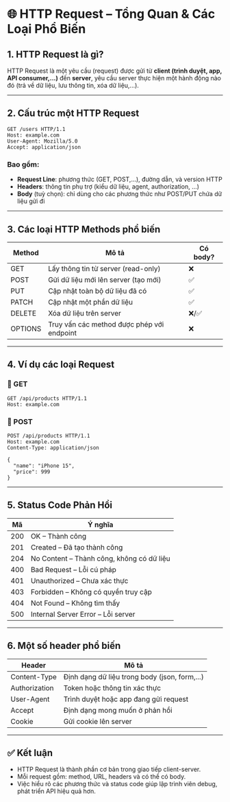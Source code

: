 
# 🌐 HTTP Request – Tổng Quan & Các Loại Phổ Biến

## 1. HTTP Request là gì?

HTTP Request là một yêu cầu (request) được gửi từ **client (trình duyệt, app, API consumer,...)** đến **server**, yêu cầu server thực hiện một hành động nào đó (trả về dữ liệu, lưu thông tin, xóa dữ liệu,...).

---

## 2. Cấu trúc một HTTP Request

```http
GET /users HTTP/1.1
Host: example.com
User-Agent: Mozilla/5.0
Accept: application/json
```

### Bao gồm:
- **Request Line**: phương thức (GET, POST,...), đường dẫn, và version HTTP
- **Headers**: thông tin phụ trợ (kiểu dữ liệu, agent, authorization, ...)
- **Body** (tuỳ chọn): chỉ dùng cho các phương thức như POST/PUT chứa dữ liệu gửi đi

---

## 3. Các loại HTTP Methods phổ biến

| Method | Mô tả                                                       | Có body? |
|--------|--------------------------------------------------------------|----------|
| GET    | Lấy thông tin từ server (read-only)                          | ❌       |
| POST   | Gửi dữ liệu mới lên server (tạo mới)                         | ✅       |
| PUT    | Cập nhật toàn bộ dữ liệu đã có                               | ✅       |
| PATCH  | Cập nhật một phần dữ liệu                                     | ✅       |
| DELETE | Xóa dữ liệu trên server                                       | ❌/✅    |
| OPTIONS| Truy vấn các method được phép với endpoint                   | ❌       |

---

## 4. Ví dụ các loại Request

### 🔹 GET

```http
GET /api/products HTTP/1.1
Host: example.com
```

### 🔹 POST

```http
POST /api/products HTTP/1.1
Host: example.com
Content-Type: application/json

{
  "name": "iPhone 15",
  "price": 999
}
```

---

## 5. Status Code Phản Hồi

| Mã   | Ý nghĩa                                 |
|------|------------------------------------------|
| 200  | OK – Thành công                          |
| 201  | Created – Đã tạo thành công              |
| 204  | No Content – Thành công, không có dữ liệu|
| 400  | Bad Request – Lỗi cú pháp                |
| 401  | Unauthorized – Chưa xác thực             |
| 403  | Forbidden – Không có quyền truy cập      |
| 404  | Not Found – Không tìm thấy               |
| 500  | Internal Server Error – Lỗi server       |

---

## 6. Một số header phổ biến

| Header            | Mô tả                                       |
|-------------------|----------------------------------------------|
| Content-Type      | Định dạng dữ liệu trong body (json, form,...)|
| Authorization     | Token hoặc thông tin xác thực                |
| User-Agent        | Trình duyệt hoặc app đang gửi request        |
| Accept            | Định dạng mong muốn ở phản hồi               |
| Cookie            | Gửi cookie lên server                        |

---

## ✅ Kết luận

- HTTP Request là thành phần cơ bản trong giao tiếp client-server.
- Mỗi request gồm: method, URL, headers và có thể có body.
- Việc hiểu rõ các phương thức và status code giúp lập trình viên debug, phát triển API hiệu quả hơn.
